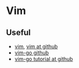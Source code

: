 # Vim

## Useful

- [vim](https://www.vim.org), [vim at github](https://github.com/vim/vim)
- [vim-go github](https://github.com/fatih/vim-go)
- [vim-go tutorial at github](https://github.com/fatih/vim-go-tutorial)
